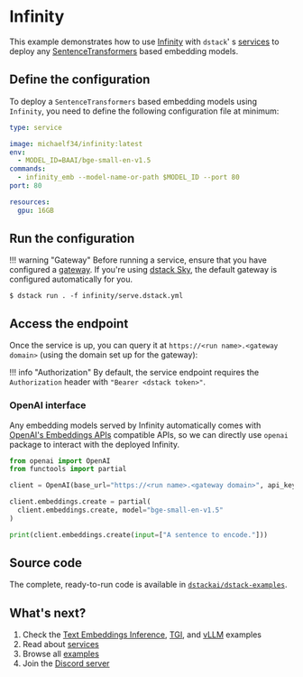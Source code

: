 # Infinity

This example demonstrates how to use [Infinity](https://github.com/michaelfeil/infinity) with `dstack`'
s [services](../docs/concepts/services.md) to deploy
any [SentenceTransformers](https://github.com/UKPLab/sentence-transformers/) based embedding models.

## Define the configuration

To deploy a `SentenceTransformers` based embedding models using `Infinity`, you need to define the following configuration file at minimum:

<div editor-title="deployment/infinity/serve.dstack.yml"> 

```yaml
type: service

image: michaelf34/infinity:latest
env:
  - MODEL_ID=BAAI/bge-small-en-v1.5
commands:
  - infinity_emb --model-name-or-path $MODEL_ID --port 80
port: 80

resources:
  gpu: 16GB
```

</div>

## Run the configuration

!!! warning "Gateway"
    Before running a service, ensure that you have configured a [gateway](../docs/concepts/services.md#set-up-a-gateway).
    If you're using [dstack Sky](https://sky.dstack.ai), the default gateway is configured automatically for you.

<div class="termy">

```shell
$ dstack run . -f infinity/serve.dstack.yml
```

</div>

## Access the endpoint
    
Once the service is up, you can query it at 
`https://<run name>.<gateway domain>` (using the domain set up for the gateway):

!!! info "Authorization"
    By default, the service endpoint requires the `Authorization` header with `"Bearer <dstack token>"`.

### OpenAI interface

Any embedding models served by Infinity automatically comes with [OpenAI's Embeddings APIs](https://platform.openai.com/docs/guides/embeddings) compatible APIs, 
so we can directly use `openai` package to interact with the deployed Infinity.

```python
from openai import OpenAI
from functools import partial

client = OpenAI(base_url="https://<run name>.<gateway domain>", api_key="<dstack token>")

client.embeddings.create = partial(
  client.embeddings.create, model="bge-small-en-v1.5"
)

print(client.embeddings.create(input=["A sentence to encode."]))
```

## Source code
    
The complete, ready-to-run code is available in [`dstackai/dstack-examples`](https://github.com/dstackai/dstack-examples).

## What's next?

1. Check the [Text Embeddings Inference](tei.md), [TGI](tgi.md), and [vLLM](vllm.md) examples
2. Read about [services](../docs/concepts/services.md)
3. Browse all [examples](index.md)
4. Join the [Discord server](https://discord.gg/u8SmfwPpMd)